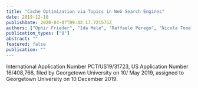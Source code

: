 ```yaml
---
title: "Cache Optimization via Topics in Web Search Engines"
date: 2019-12-10
publishDate: 2020-04-07T09:42:17.721575Z
authors: ["Ophir Frieder", "Ida Mele", "Raffaele Perego", "Nicola Tonellotto"]
publication_types: ["8"]
abstract: ""
featured: false
publication: ""
---
```

International Application Number PCT/US19/31723, US Application Number 16/408,766, filed by Georgetown University on 10/ May 2019, assigned to Georgetown University on 10 December 2019.
